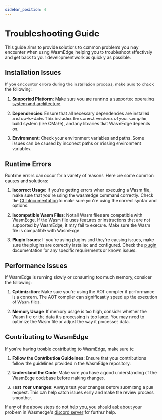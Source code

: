 ```yaml
---
sidebar_position: 4
---
```


# Troubleshooting Guide

This guide aims to provide solutions to common problems you may encounter when using WasmEdge, helping you to troubleshoot effectively and get back to your development work as quickly as possible.

## Installation Issues

If you encounter errors during the installation process, make sure to check the following:

1. **Supported Platform**: Make sure you are running a [supported operating system and architecture](https://wasmedge.org/docs/start/install/).

2. **Dependencies**: Ensure that all necessary dependencies are installed and up-to-date. This includes the correct versions of your compiler, build system (like CMake), and any libraries that WasmEdge depends on.

3. **Environment**: Check your environment variables and paths. Some issues can be caused by incorrect paths or missing environment variables.

## Runtime Errors

Runtime errors can occur for a variety of reasons. Here are some common causes and solutions:

1. **Incorrect Usage**: If you're getting errors when executing a Wasm file, make sure that you're using the wasmedge command correctly. Check the [CLI documentation](https://wasmedge.org/docs/start/build-and-run/cli/) to make sure you're using the correct syntax and options.

2. **Incompatible Wasm Files**: Not all Wasm files are compatible with WasmEdge. If the Wasm file uses features or instructions that are not supported by WasmEdge, it may fail to execute. Make sure the Wasm file is compatible with WasmEdge.

3. **Plugin Issues**: If you're using plugins and they're causing issues, make sure the plugins are correctly installed and configured. Check the [plugin documentation](https://wasmedge.org/docs/category/wasmedge-plugin-system) for any specific requirements or known issues.

## Performance Issues

If WasmEdge is running slowly or consuming too much memory, consider the following:

1. **Optimization**: Make sure you're using the AOT compiler if performance is a concern. The AOT compiler can significantly speed up the execution of Wasm files.

2. **Memory Usage**: If memory usage is too high, consider whether the Wasm file or the data it's processing is too large. You may need to optimize the Wasm file or adjust the way it processes data.

## Contributing to WasmEdge

If you're having trouble contributing to WasmEdge, make sure to:

1. **Follow the Contribution Guidelines**: Ensure that your contributions follow the guidelines provided in the WasmEdge repository.

2. **Understand the Code**: Make sure you have a good understanding of the WasmEdge codebase before making changes.

3. **Test Your Changes**: Always test your changes before submitting a pull request. This can help catch issues early and make the review process smoother.

If any of the above steps do not help you, you should ask about your problem in Wasmedge's [discord server](https://discord.gg/h4KDyB8XTt) for furthur help. 